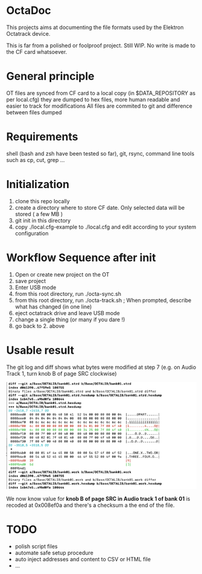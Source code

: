 # OctaDoc

This projects aims at documenting the file formats used by the Elektron Octatrack device. 

This is far from a polished or foolproof project. Still WIP. No write is made to the CF card whatsoever.

# General principle
OT files are synced from CF card to a local copy (in $DATA_REPOSITORY as per local.cfg)
they are dumped to hex files, more human readable and easier to track for modifications
All files are commited to git and difference between files dumped

# Requirements
shell (bash and zsh have been tested so far), git, rsync, command line tools such as cp, cut, grep ...


# Initialization
1. clone this repo locally
2. create a directory where to store CF date. Only selected data will be stored ( a few MB )
3. git init in this directory
4. copy ./local.cfg-example to ./local.cfg and edit according to your system configuration 


# Workflow Sequence after init
1. Open or create new project on the OT
2. save project
3. Enter USB mode
4. from this root directory, run ./octa-sync.sh 
5. from this root directory, run ./octa-track.sh ; When prompted, describe what has changed (in one line)
6. eject octatrack drive and leave USB mode
7. change a single thing (or many if you dare !) 
8. go back to 2. above

# Usable result
The git log and diff shows what bytes were modified at step 7 (e.g. on Audio Track 1, turn knob B of page SRC clockwise) 

![git diff output](./doc/Diff_output_Screenshot.png)


We now know value for **knob B of page SRC in Audio track 1 of bank 01** is recoded at 0x008ef0a and there's a checksum a the end of the file.

# TODO
* polish script files
* automate safe setup procedure
* auto inject addresses and content to CSV or HTML file
* ... 
